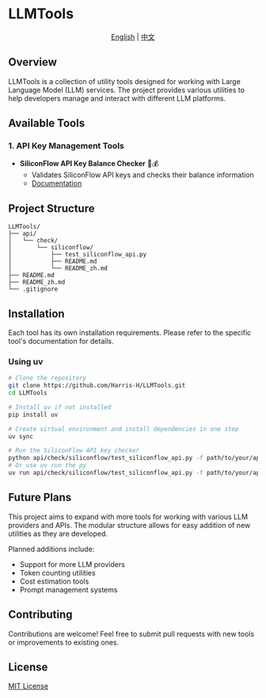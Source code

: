 # LLMTools

<div align="center">
  <a href="README.md">English</a> |
  <a href="README_zh.md">中文</a>
</div>

## Overview
LLMTools is a collection of utility tools designed for working with Large Language Model (LLM) services. The project provides various utilities to help developers manage and interact with different LLM platforms.

## Available Tools

### 1. API Key Management Tools
- **SiliconFlow API Key Balance Checker** 🔑💰
  - Validates SiliconFlow API keys and checks their balance information
  - [Documentation](api/check/siliconflow/README.md)

## Project Structure
```angular2html
LLMTools/
├── api/
│   └── check/
│       └── siliconflow/
│           ├── test_siliconflow_api.py
│           ├── README.md
│           └── README_zh.md
├── README.md
├── README_zh.md
└── .gitignore
```

## Installation
Each tool has its own installation requirements. Please refer to the specific tool's documentation for details.

### Using uv

```bash
# Clone the repository
git clone https://github.com/Harris-H/LLMTools.git
cd LLMTools

# Install uv if not installed
pip install uv

# Create virtual environment and install dependencies in one step
uv sync

# Run the SiliconFlow API key checker
python api/check/siliconflow/test_siliconflow_api.py -f path/to/your/api_keys.txt
# Or use uv run the py
uv run api/check/siliconflow/test_siliconflow_api.py -f path/to/your/api_keys.txt
```

## Future Plans
This project aims to expand with more tools for working with various LLM providers and APIs. The modular structure allows for easy addition of new utilities as they are developed.

Planned additions include:
- Support for more LLM providers
- Token counting utilities
- Cost estimation tools
- Prompt management systems

## Contributing
Contributions are welcome! Feel free to submit pull requests with new tools or improvements to existing ones.

## License
[MIT License](LICENSE)